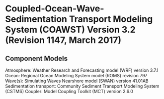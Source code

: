 # Coupled-Ocean-Wave-Sedimentation Transport Modeling System (COAWST) Version 3.2 (Revision 1147, March 2017)

## Component Models
Atmosphere: Weather Research and Forecasting model (WRF) version 3.7.1
Ocean: Regional Ocean Modeling System model (ROMS) revision 797
Wave(s): Simulating Waves Nearshore model (SWAN) version 41.01AB
Sedimentation transport: Community Sediment Transport Modeling System (CSTMS)
Coupler: Model Coupling Toolkit (MCT) version 2.6.0

